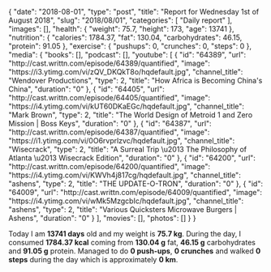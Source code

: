 {
    "date": "2018-08-01",
    "type": "post",
    "title": "Report for Wednesday 1st of August 2018",
    "slug": "2018\/08\/01",
    "categories": [
        "Daily report"
    ],
    "images": [],
    "health": {
        "weight": 75.7,
        "height": 173,
        "age": 13741
    },
    "nutrition": {
        "calories": 1784.37,
        "fat": 130.04,
        "carbohydrates": 46.15,
        "protein": 91.05
    },
    "exercise": {
        "pushups": 0,
        "crunches": 0,
        "steps": 0
    },
    "media": {
        "books": [],
        "podcast": [],
        "youtube": [
            {
                "id": "64389",
                "url": "http:\/\/cast.writtn.com\/episode\/64389\/quantified",
                "image": "https:\/\/i3.ytimg.com\/vi\/zQV_DKQkT8o\/hqdefault.jpg",
                "channel_title": "Wendover Productions",
                "type": 2,
                "title": "How Africa is Becoming China's China",
                "duration": "0"
            },
            {
                "id": "64405",
                "url": "http:\/\/cast.writtn.com\/episode\/64405\/quantified",
                "image": "https:\/\/i4.ytimg.com\/vi\/kUT60DKaEGc\/hqdefault.jpg",
                "channel_title": "Mark Brown",
                "type": 2,
                "title": "The World Design of Metroid 1 and Zero Mission | Boss Keys",
                "duration": "0"
            },
            {
                "id": "64387",
                "url": "http:\/\/cast.writtn.com\/episode\/64387\/quantified",
                "image": "https:\/\/i1.ytimg.com\/vi\/0O6rvprlzvc\/hqdefault.jpg",
                "channel_title": "Wisecrack",
                "type": 2,
                "title": "A Surreal Trip \u2013 The Philosophy of Atlanta \u2013 Wisecrack Edition",
                "duration": "0"
            },
            {
                "id": "64200",
                "url": "http:\/\/cast.writtn.com\/episode\/64200\/quantified",
                "image": "https:\/\/i4.ytimg.com\/vi\/KWVh4j817cg\/hqdefault.jpg",
                "channel_title": "ashens",
                "type": 2,
                "title": "THE UPDATE-O-TRON",
                "duration": "0"
            },
            {
                "id": "64009",
                "url": "http:\/\/cast.writtn.com\/episode\/64009\/quantified",
                "image": "https:\/\/i4.ytimg.com\/vi\/wMk5MzgcbIc\/hqdefault.jpg",
                "channel_title": "ashens",
                "type": 2,
                "title": "Various Quicksters Microwave Burgers | Ashens",
                "duration": "0"
            }
        ],
        "movies": [],
        "photos": []
    }
}

Today I am <strong>13741 days</strong> old and my weight is <strong>75.7 kg</strong>. During the day, I consumed <strong>1784.37 kcal</strong> coming from <strong>130.04 g</strong> fat, <strong>46.15 g</strong> carbohydrates and <strong>91.05 g</strong> protein. Managed to do <strong>0 push-ups</strong>, <strong>0 crunches</strong> and walked <strong>0 steps</strong> during the day which is approximately <strong>0 km</strong>.